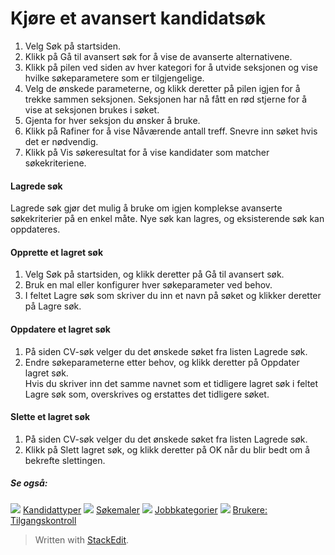 # Kjøre et avansert kandidatsøk

1.  Velg  Søk  på  startsiden.
2.  Klikk på  Gå til avansert søk  for å vise de avanserte alternativene.
3.  Klikk på pilen ved siden av hver kategori for å utvide seksjonen og vise hvilke søkeparametere som er tilgjengelige.
4.  Velg de ønskede parameterne, og klikk deretter på pilen igjen for å trekke sammen seksjonen. Seksjonen har nå fått en rød stjerne for å vise at seksjonen brukes i søket.
5.  Gjenta for hver seksjon du ønsker å bruke.
6.  Klikk på  Rafiner  for å vise  Nåværende antall treff. Snevre inn søket hvis det er nødvendig.
7.  Klikk på  Vis søkeresultat  for å vise kandidater som matcher søkekriteriene.

#### Lagrede søk

Lagrede søk gjør det mulig å bruke om igjen komplekse avanserte søkekriterier på en enkel måte. Nye søk kan lagres, og eksisterende søk kan oppdateres.

#### Opprette et lagret søk

1.  Velg  Søk  på  startsiden, og klikk deretter på  Gå til avansert søk.
2.  Bruk en mal eller konfigurer hver søkeparameter ved behov.
3.  I feltet  Lagre søk som  skriver du inn et navn på søket og klikker deretter på  Lagre søk.

#### Oppdatere et lagret søk

1.  På siden  CV-søk  velger du det ønskede søket fra listen  Lagrede søk.
2.  Endre søkeparameterne etter behov, og klikk deretter på  Oppdater lagret søk.  
    Hvis du skriver inn det samme navnet som et tidligere lagret søk i feltet  Lagre søk som, overskrives og erstattes det tidligere søket.

#### Slette et lagret søk

1.  På siden  CV-søk  velger du det ønskede søket fra listen  Lagrede søk.
2.  Klikk på  Slett lagret søk, og klikk deretter på  OK  når du blir bedt om å bekrefte slettingen.

##### Se også:

![](../Resources/Images/icon-document-link.png)  [Kandidattyper](candidate_types.htm)
![](../Resources/Images/icon-document-link.png)  [Søkemaler](search_templates.htm)
![](../Resources/Images/icon-document-link.png)  [Jobbkategorier](job_categories.htm)
![](../Resources/Images/icon-document-link.png)  [Brukere: Tilgangskontroll](users_access_controls.htm)


> Written with [StackEdit](https://stackedit.io/).
<!--stackedit_data:
eyJoaXN0b3J5IjpbLTkzMzMxNTE0M119
-->